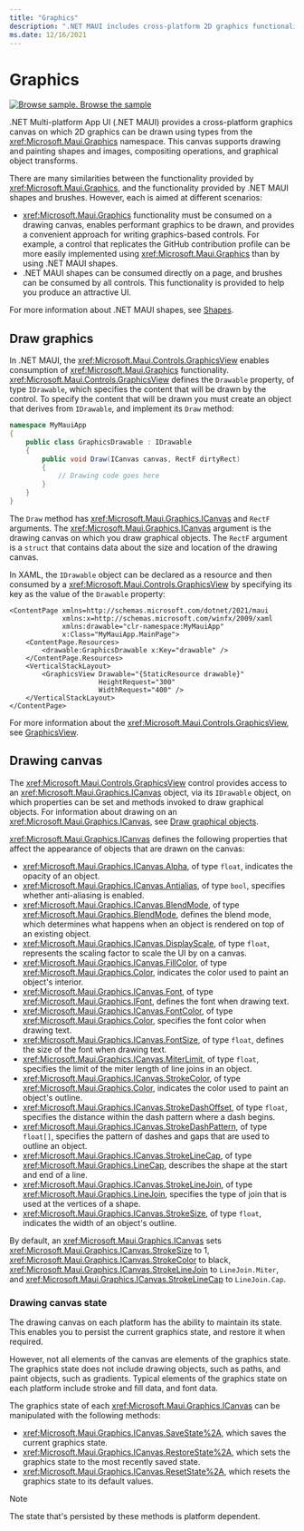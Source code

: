 ```yaml
---
title: "Graphics"
description: ".NET MAUI includes cross-platform 2D graphics functionality that targets iOS, Android, Windows, macOS, Tizen, and Linux."
ms.date: 12/16/2021
---
```


# Graphics

[![Browse sample.](~/media/code-sample.png) Browse the sample](/samples/dotnet/maui-samples/userinterface-graphicsview)

.NET Multi-platform App UI (.NET MAUI) provides a cross-platform graphics canvas on which 2D graphics can be drawn using types from the <xref:Microsoft.Maui.Graphics> namespace. This canvas supports drawing and painting shapes and images, compositing operations, and graphical object transforms.

There are many similarities between the functionality provided by <xref:Microsoft.Maui.Graphics>, and the functionality provided by .NET MAUI shapes and brushes. However, each is aimed at different scenarios:

- <xref:Microsoft.Maui.Graphics> functionality must be consumed on a drawing canvas, enables performant graphics to be drawn, and provides a convenient approach for writing graphics-based controls. For example, a control that replicates the GitHub contribution profile can be more easily implemented using <xref:Microsoft.Maui.Graphics> than by using .NET MAUI shapes.
- .NET MAUI shapes can be consumed directly on a page, and brushes can be consumed by all controls. This functionality is provided to help you produce an attractive UI.

For more information about .NET MAUI shapes, see [Shapes](~/user-interface/controls/shapes/index.md).

<!-- ## Platform abstractions

The following table lists the graphics abstractions that are supported on each platform:

| Platform | Graphics abstractions |
| -- | -- |
| .NET MAUI | Platform support as shown per platform below. |
| .NET for iOS | CoreGraphics, SkiaSharp |
| .NET for Android | Android.Graphics, SkiaSharp |
| .NET for macOS | CoreGraphics, SkiaSharp |
| Windows Presentation Foundation | SharpDX, XAML, GDI, SkiaSharp |
| Universal Windows Platform | SharpDX, Win2D, XAML, SkiaSharp |
| Windows Forms | SharpDX, GDI, SkiaSharp |
| Tizen | SkiaSharp |
| Linux | SkiaSharp |

By default, .NET MAUI uses the native graphics capabilities of each platform. -->

## Draw graphics

In .NET MAUI, the <xref:Microsoft.Maui.Controls.GraphicsView> enables consumption of <xref:Microsoft.Maui.Graphics> functionality. <xref:Microsoft.Maui.Controls.GraphicsView> defines the `Drawable` property, of type `IDrawable`, which specifies the content that will be drawn by the control. To specify the content that will be drawn you must create an object that derives from `IDrawable`, and implement its `Draw` method:

```csharp
namespace MyMauiApp
{
    public class GraphicsDrawable : IDrawable
    {
        public void Draw(ICanvas canvas, RectF dirtyRect)
        {
            // Drawing code goes here
        }      
    }
}
```

The `Draw` method has <xref:Microsoft.Maui.Graphics.ICanvas> and `RectF` arguments. The <xref:Microsoft.Maui.Graphics.ICanvas> argument is the drawing canvas on which you draw graphical objects. The `RectF` argument is a `struct` that contains data about the size and location of the drawing canvas.

In XAML, the `IDrawable` object can be declared as a resource and then consumed by a <xref:Microsoft.Maui.Controls.GraphicsView> by specifying its key as the value of the `Drawable` property:

```xaml
<ContentPage xmlns=http://schemas.microsoft.com/dotnet/2021/maui
             xmlns:x=http://schemas.microsoft.com/winfx/2009/xaml
             xmlns:drawable="clr-namespace:MyMauiApp"
             x:Class="MyMauiApp.MainPage">
    <ContentPage.Resources>
        <drawable:GraphicsDrawable x:Key="drawable" />
    </ContentPage.Resources>
    <VerticalStackLayout>
        <GraphicsView Drawable="{StaticResource drawable}"
                      HeightRequest="300"
                      WidthRequest="400" />
    </VerticalStackLayout>
</ContentPage>
```

For more information about the <xref:Microsoft.Maui.Controls.GraphicsView>, see [GraphicsView](~/user-interface/controls/graphicsview.md).

## Drawing canvas

The <xref:Microsoft.Maui.Controls.GraphicsView> control provides access to an <xref:Microsoft.Maui.Graphics.ICanvas> object, via its `IDrawable` object, on which properties can be set and methods invoked to draw graphical objects. For information about drawing on an <xref:Microsoft.Maui.Graphics.ICanvas>, see [Draw graphical objects](draw.md).

<xref:Microsoft.Maui.Graphics.ICanvas> defines the following properties that affect the appearance of objects that are drawn on the canvas:

<!-- Todo: Font properties being renamed. Some property types may change -->

- <xref:Microsoft.Maui.Graphics.ICanvas.Alpha>, of type `float`, indicates the opacity of an object.
- <xref:Microsoft.Maui.Graphics.ICanvas.Antialias>, of type `bool`, specifies whether anti-aliasing is enabled.
- <xref:Microsoft.Maui.Graphics.ICanvas.BlendMode>, of type <xref:Microsoft.Maui.Graphics.BlendMode>, defines the blend mode, which determines what happens when an object is rendered on top of an existing object.
- <xref:Microsoft.Maui.Graphics.ICanvas.DisplayScale>, of type `float`, represents the scaling factor to scale the UI by on a canvas.
- <xref:Microsoft.Maui.Graphics.ICanvas.FillColor>, of type <xref:Microsoft.Maui.Graphics.Color>, indicates the color used to paint an object's interior.
- <xref:Microsoft.Maui.Graphics.ICanvas.Font>, of type <xref:Microsoft.Maui.Graphics.IFont>, defines the font when drawing text.
- <xref:Microsoft.Maui.Graphics.ICanvas.FontColor>, of type <xref:Microsoft.Maui.Graphics.Color>, specifies the font color when drawing text.
- <xref:Microsoft.Maui.Graphics.ICanvas.FontSize>, of type `float`, defines the size of the font when drawing text.
- <xref:Microsoft.Maui.Graphics.ICanvas.MiterLimit>, of type `float`, specifies the limit of the miter length of line joins in an object.
- <xref:Microsoft.Maui.Graphics.ICanvas.StrokeColor>, of type <xref:Microsoft.Maui.Graphics.Color>, indicates the color used to paint an object's outline.
- <xref:Microsoft.Maui.Graphics.ICanvas.StrokeDashOffset>, of type `float`, specifies the distance within the dash pattern where a dash begins.
- <xref:Microsoft.Maui.Graphics.ICanvas.StrokeDashPattern>, of type `float[]`, specifies the pattern of dashes and gaps that are used to outline an object.
- <xref:Microsoft.Maui.Graphics.ICanvas.StrokeLineCap>, of type <xref:Microsoft.Maui.Graphics.LineCap>, describes the shape at the start and end of a line.
- <xref:Microsoft.Maui.Graphics.ICanvas.StrokeLineJoin>, of type <xref:Microsoft.Maui.Graphics.LineJoin>, specifies the type of join that is used at the vertices of a shape.
- <xref:Microsoft.Maui.Graphics.ICanvas.StrokeSize>, of type `float`, indicates the width of an object's outline.

By default, an <xref:Microsoft.Maui.Graphics.ICanvas> sets <xref:Microsoft.Maui.Graphics.ICanvas.StrokeSize> to 1, <xref:Microsoft.Maui.Graphics.ICanvas.StrokeColor> to black, <xref:Microsoft.Maui.Graphics.ICanvas.StrokeLineJoin> to `LineJoin.Miter`, and <xref:Microsoft.Maui.Graphics.ICanvas.StrokeLineCap> to `LineJoin.Cap`.

### Drawing canvas state

The drawing canvas on each platform has the ability to maintain its state. This enables you to persist the current graphics state, and restore it when required.

However, not all elements of the canvas are elements of the graphics state. The graphics state does not include drawing objects, such as paths, and paint objects, such as gradients. Typical elements of the graphics state on each platform include stroke and fill data, and font data.

The graphics state of each <xref:Microsoft.Maui.Graphics.ICanvas> can be manipulated with the following methods:

- <xref:Microsoft.Maui.Graphics.ICanvas.SaveState%2A>, which saves the current graphics state.
- <xref:Microsoft.Maui.Graphics.ICanvas.RestoreState%2A>, which sets the graphics state to the most recently saved state.
- <xref:Microsoft.Maui.Graphics.ICanvas.ResetState%2A>, which resets the graphics state to its default values.

> [!NOTE]
> The state that's persisted by these methods is platform dependent.

